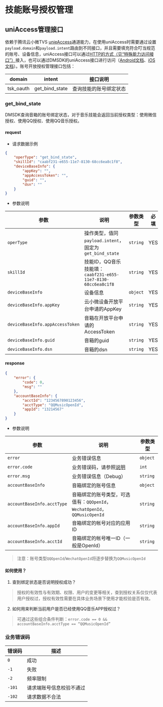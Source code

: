 # 技能账号授权管理

## uniAccess管理接口

依赖于腾讯云小微TVS [unieAccess](https://github.com/TencentDingdang/tvs-tools/blob/master/doc/uniAccess%E6%8E%A5%E5%8F%A3%E8%83%BD%E5%8A%9B.md)通道能力，在使用uniAccess时需要通过设置`payload.domain`和`payload.intent`路由到不同接口，并且需要填充符合叮当规范的账号、设备信息，uniAccess接口可以通过[HTTP的方式（见“特殊能力访问接口”）](https://github.com/TencentDingdang/tvs-tools/blob/master/doc/%E8%85%BE%E8%AE%AF%E5%8F%AE%E5%BD%93HTTP%E6%96%B9%E5%BC%8F%E6%8E%A5%E5%85%A5API%E6%96%87%E6%A1%A3.md#55-%E7%89%B9%E6%AE%8A%E8%83%BD%E5%8A%9B%E8%AE%BF%E9%97%AE)接入，也可以通过DMSDK的uniAccess接口进行访问（[Android文档](https://dingdang.qq.com/doc/page/344)、[iOS文档](https://dingdang.qq.com/doc/page/351)）。账号开放授权管理接口包括：

| domain    |    intent    | 接口说明 |
|-----------|--------------|---------|
| tsk_oauth | get_bind_state | 查询技能的账号绑定状态 |

### get_bind_state
DMSDK查询音箱的账号绑定状态，对于音乐技能会返回当前授权类型：使用微信授权、使用QQ授权、使用QQ音乐授权。

#### request

+ 请求数据示例
```json
{
    "operType": "get_bind_state",
    "skillId": "caabf231-e655-11e7-8130-68cc6ea8c1f8",
    "deviceBaseInfo": {
        "appKey": "",
        "appAccessToken": "",
        "guid": "",
        "dsn": ""
    }
}
```

+ 参数说明

| 参数 | 说明 | 参数类型 | 必填 |
|------|-----|----------|----|
| `operType` | 操作类型，值同`payload.intent`，固定为`get_bind_state` | `string` | YES |
| `skillId` | 技能ID，QQ音乐技能填：`caabf231-e655-11e7-8130-68cc6ea8c1f8` | `string` | YES |
| `deviceBaseInfo` | 设备信息 | `object` | YES |
| `deviceBaseInfo.appKey` | 云小微设备开放平台申请的AppKey | `string` | YES |
| `deviceBaseInfo.appAccessToken` | 音箱在开放平台申请的AccessToken | `string` | YES |
| `deviceBaseInfo.guid` | 音箱的guid | `string` | YES |
| `deviceBaseInfo.dsn` | 音箱的dsn | `string` | YES |

#### response

```json
{
    "error": {
        "code": 0,
        "msg": ""
    },
    "accountBaseInfo": {
        "acctId": "1234567890123456",
        "acctType": "QQMusicOpenId",
        "appId": "13214567"
    }
}
```

+ 参数说明

| 参数 | 说明 | 参数类型 |
|------|-----|----------|
| `error` | 业务错误信息 | `object` |
| `error.code` | 业务错误码，请参照[说明](#业务错误码) | `int` |
| `error.msg` | 业务错误信息（Debug） | `string` |
| `accountBaseInfo` | 音箱绑定的账号信息 | `object` |
| `accountBaseInfo.acctType` | 音箱绑定的账号类型，可选值有：`QQOpenId`，`WechatOpenId`，`QQMusicOpenId` | `string` |
| `accountBaseInfo.appId` | 音箱绑定的帐号对应的应用ID | `string` |
| `accountBaseInfo.acctId` | 音箱绑定的帐号唯一ID（一般是OpenId） | `string` |

> 注意：账号类型`QQOpenId`/`WechatOpenId`将逐步替换为`QQMusicOpenId`

#### 如何使用？
1. 查到绑定状态是否说明授权成功？

> 授权的有效性与有效期、权限、用户的变更等相关，查到授权关系仅仅代表用户授权过，授权有效性需要在具体业务场景下使用才能校验是否有效。

2. 如何用来判断当前用户是否已经使用QQ音乐APP授权过？

> 可通过这些组合条件判断：`error.code == 0 && accountBaseInfo.acctType == “QQMusicOpenId”`

### 业务错误码

| 错误码 | 描述 |
| ------ | --- |
| `0`    | 成功 |
| `-1`   | 失败 |
| `-2`   | 频率限制 |
| `-101` | 请求端账号信息校验不通过 |
| `-102` | 请求数据不合法 |
